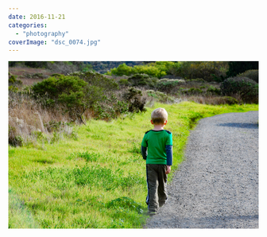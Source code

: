 ```yaml
---
date: 2016-11-21
categories: 
  - "photography"
coverImage: "dsc_0074.jpg"
---
```


![](images/dsc_0074.jpg)
